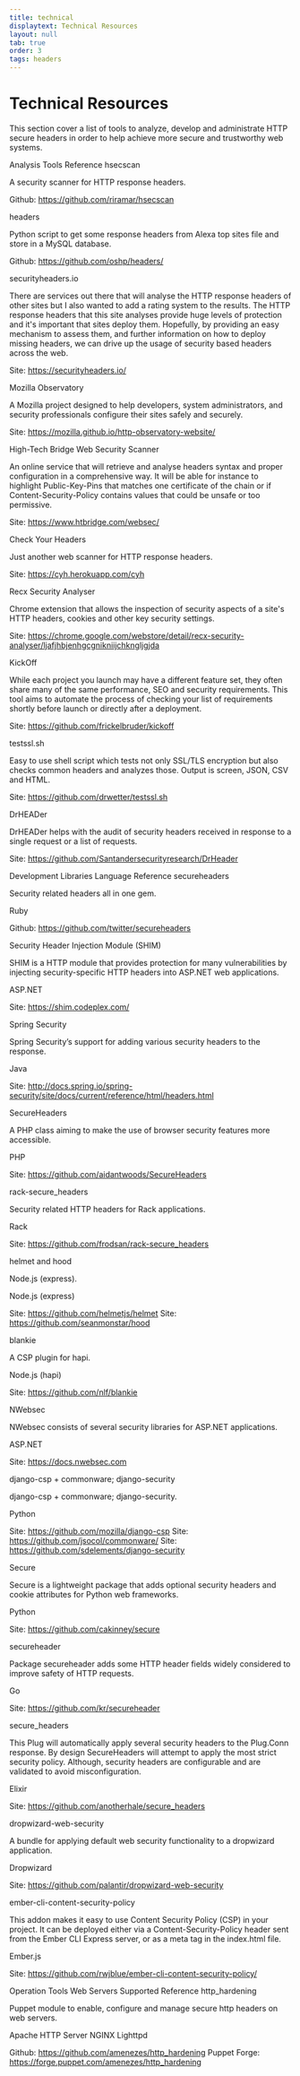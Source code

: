 ```yaml
---
title: technical
displaytext: Technical Resources
layout: null
tab: true
order: 3
tags: headers
---
```


# Technical Resources

This section cover a list of tools to analyze, develop and administrate HTTP secure headers in order to help achieve more secure and trustworthy web systems.

Analysis Tools	Reference
hsecscan

A security scanner for HTTP response headers.


Github: https://github.com/riramar/hsecscan

headers

Python script to get some response headers from Alexa top sites file and store in a MySQL database.


Github: https://github.com/oshp/headers/

securityheaders.io

There are services out there that will analyse the HTTP response headers of other sites but I also wanted to add a rating system to the results. The HTTP response headers that this site analyses provide huge levels of protection and it's important that sites deploy them. Hopefully, by providing an easy mechanism to assess them, and further information on how to deploy missing headers, we can drive up the usage of security based headers across the web.


Site: https://securityheaders.io/

Mozilla Observatory

A Mozilla project designed to help developers, system administrators, and security professionals configure their sites safely and securely.


Site: https://mozilla.github.io/http-observatory-website/

High-Tech Bridge Web Security Scanner

An online service that will retrieve and analyse headers syntax and proper configuration in a comprehensive way. It will be able for instance to highlight Public-Key-Pins that matches one certificate of the chain or if Content-Security-Policy contains values that could be unsafe or too permissive.


Site: https://www.htbridge.com/websec/

Check Your Headers

Just another web scanner for HTTP response headers.


Site: https://cyh.herokuapp.com/cyh

Recx Security Analyser

Chrome extension that allows the inspection of security aspects of a site's HTTP headers, cookies and other key security settings.


Site: https://chrome.google.com/webstore/detail/recx-security-analyser/ljafjhbjenhgcgnikniijchkngljgjda

KickOff

While each project you launch may have a different feature set, they often share many of the same performance, SEO and security requirements. This tool aims to automate the process of checking your list of requirements shortly before launch or directly after a deployment.


Site: https://github.com/frickelbruder/kickoff

testssl.sh

Easy to use shell script which tests not only SSL/TLS encryption but also checks common headers and analyzes those. Output is screen, JSON, CSV and HTML.


Site: https://github.com/drwetter/testssl.sh

DrHEADer

DrHEADer helps with the audit of security headers received in response to a single request or a list of requests.


Site: https://github.com/Santandersecurityresearch/DrHeader

Development Libraries	Language	Reference
secureheaders

Security related headers all in one gem.


Ruby


Github: https://github.com/twitter/secureheaders

Security Header Injection Module (SHIM)

SHIM is a HTTP module that provides protection for many vulnerabilities by injecting security-specific HTTP headers into ASP.NET web applications.


ASP.NET


Site: https://shim.codeplex.com/

Spring Security

Spring Security’s support for adding various security headers to the response.


Java


Site: http://docs.spring.io/spring-security/site/docs/current/reference/html/headers.html

SecureHeaders

A PHP class aiming to make the use of browser security features more accessible.


PHP


Site: https://github.com/aidantwoods/SecureHeaders

rack-secure_headers

Security related HTTP headers for Rack applications.


Rack


Site: https://github.com/frodsan/rack-secure_headers

helmet and hood

Node.js (express).


Node.js (express)


Site: https://github.com/helmetjs/helmet
Site: https://github.com/seanmonstar/hood

blankie

A CSP plugin for hapi.


Node.js (hapi)


Site: https://github.com/nlf/blankie

NWebsec

NWebsec consists of several security libraries for ASP.NET applications.


ASP.NET


Site: https://docs.nwebsec.com

django-csp + commonware; django-security

django-csp + commonware; django-security.


Python


Site: https://github.com/mozilla/django-csp
Site: https://github.com/jsocol/commonware/
Site: https://github.com/sdelements/django-security

Secure

Secure is a lightweight package that adds optional security headers and cookie attributes for Python web frameworks.


Python


Site: https://github.com/cakinney/secure

secureheader

Package secureheader adds some HTTP header fields widely considered to improve safety of HTTP requests.


Go


Site: https://github.com/kr/secureheader

secure_headers

This Plug will automatically apply several security headers to the Plug.Conn response. By design SecureHeaders will attempt to apply the most strict security policy. Although, security headers are configurable and are validated to avoid misconfiguration.


Elixir


Site: https://github.com/anotherhale/secure_headers

dropwizard-web-security

A bundle for applying default web security functionality to a dropwizard application.


Dropwizard


Site: https://github.com/palantir/dropwizard-web-security

ember-cli-content-security-policy

This addon makes it easy to use Content Security Policy (CSP) in your project. It can be deployed either via a Content-Security-Policy header sent from the Ember CLI Express server, or as a meta tag in the index.html file.


Ember.js


Site: https://github.com/rwjblue/ember-cli-content-security-policy/

Operation Tools	Web Servers Supported	Reference
http_hardening

Puppet module to enable, configure and manage secure http headers on web servers.


Apache HTTP Server
NGINX
Lighttpd


Github: https://github.com/amenezes/http_hardening
Puppet Forge: https://forge.puppet.com/amenezes/http_hardening
